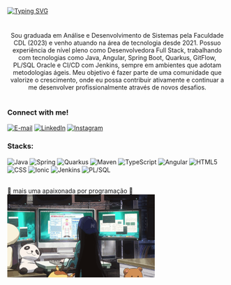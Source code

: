 <div align="left">
  <a href="https://git.io/typing-svg">
      <img src="https://readme-typing-svg.herokuapp.com?font=Handjet&size=30&pause=1000&color=0CD7B6&width=435&lines=Ol%C3%A1!+Eu+sou+a+Jhully+Aires%F0%9F%91%8B" alt="Typing SVG" />
  </a>
</div>

#

<p align="center"> Sou graduada em Análise e Desenvolvimento de Sistemas pela Faculdade CDL (2023) e venho atuando na área de tecnologia desde 2021. Possuo experiência de nível pleno como Desenvolvedora Full Stack, trabalhando com tecnologias como Java, Angular, Spring Boot, Quarkus, GitFlow, PL/SQL Oracle e CI/CD com Jenkins, sempre em ambientes que adotam metodologias ágeis. Meu objetivo é fazer parte de uma comunidade que valorize o crescimento, onde eu possa contribuir ativamente e continuar a me desenvolver profissionalmente através de novos desafios.
  
#

<h3 align="left">Connect with me!</h3>
<div align="left">
    
[![E-mail](https://img.shields.io/badge/-Email-000?style=for-the-badge&logo=microsoft-outlook&logoColor=FF00F6&color:FFF)](jhullyeaires@hotmail.com)
[![LinkedIn](https://img.shields.io/badge/-LinkedIn-000?style=for-the-badge&logo=linkedin&logoColor=FF00F6&color:FFF)](https://www.linkedin.com/in/jhully-aires/)
[![Instagram](https://img.shields.io/badge/-Instagram-000?style=for-the-badge&logo=instagram&logoColor=FF00F6&color:FFF)](https://instagram.com/jhully.aires)

</div>

<h3 align="left">Stacks:</h3>
<div style="display: inline_block">
    <img align="center" alt="Java" height="60" width="60" src="https://cdn.jsdelivr.net/gh/devicons/devicon@latest/icons/java/java-original-wordmark.svg"/>
    <img align="center" alt="Spring" height="60" width="60" src="https://cdn.jsdelivr.net/gh/devicons/devicon@latest/icons/spring/spring-original.svg"/>
    <img align="center" alt="Quarkus" height="60" width="60" src="https://cdn.jsdelivr.net/gh/devicons/devicon@latest/icons/quarkus/quarkus-original.svg"/>
    <img align="center" alt="Maven" height="60" width="60" src="https://cdn.jsdelivr.net/gh/devicons/devicon@latest/icons/maven/maven-original.svg"/>
    <img align="center" alt="TypeScript" height="60" width="60" src="https://cdn.jsdelivr.net/gh/devicons/devicon@latest/icons/typescript/typescript-original.svg"/>
    <img align="center" alt="Angular" height="60" width="60" src="https://cdn.jsdelivr.net/gh/devicons/devicon@latest/icons/angularjs/angularjs-original.svg"/>
    <img align="center" alt="HTML5" height="60" width="60" src="https://cdn.jsdelivr.net/gh/devicons/devicon@latest/icons/html5/html5-original.svg"/>
    <img align="center" alt="CSS" height="60" width="60" src="https://cdn.jsdelivr.net/gh/devicons/devicon@latest/icons/css3/css3-original.svg"/>
    <img align="center" alt="Ionic" height="60" width="60" src="https://cdn.jsdelivr.net/gh/devicons/devicon@latest/icons/ionic/ionic-original.svg"/>
    <img align="center" alt="Jenkins" height="60" width="60" src="https://cdn.jsdelivr.net/gh/devicons/devicon@latest/icons/jenkins/jenkins-original.svg">
    <img align="center" alt="PL/SQL" height="60" width="60" src="https://cdn.jsdelivr.net/gh/devicons/devicon@latest/icons/sqldeveloper/sqldeveloper-original.svg"/>
</div><br/>

💖 mais uma apaixonada por programação 💖 <br/>
<img align="left" alt="" height="190px" src="./study.gif">


